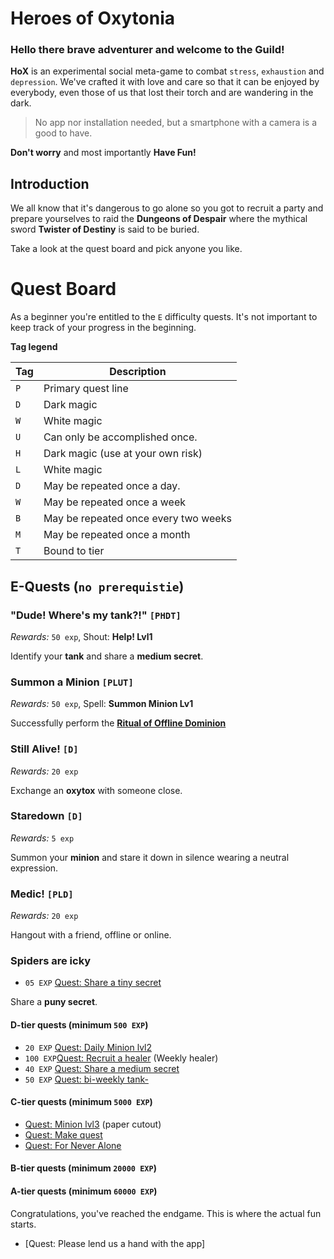 # Heroes of Oxytonia

### Hello there brave adventurer and welcome to the Guild!

**HoX** is an experimental social meta-game to combat
`stress`, `exhaustion` and `depression`.
We've crafted it with love and care so that it can be enjoyed by everybody,
even those of us that lost their torch and are wandering in the dark.

> No app nor installation needed, but a smartphone with a camera is a good to have.

**Don't worry** and most importantly **Have Fun!**

## Introduction

We all know that it's dangerous to go alone so you got to recruit
a party and prepare yourselves to raid the **Dungeons of Despair**
where the mythical sword **Twister of Destiny** is said to be buried.

Take a look at the quest board and pick anyone you like.

# Quest Board

As a beginner you're entitled to the `E` difficulty quests.
It's not important to keep track of your progress
in the beginning.

**Tag legend**

| Tag | Description                          |
|-----|--------------------------------------|
| `P` | Primary quest line                   |
| `D` | Dark magic                           |
| `W` | White magic                          |
| `U` | Can only be accomplished once.       |
| `H` | Dark magic (use at your own risk)    |
| `L` | White magic                          |
| `D` | May be repeated once a day.          |
| `W` | May be repeated once a week          |
| `B` | May be repeated once every two weeks |
| `M` | May be repeated once a month         |
| `T` | Bound to tier                        |

## E-Quests (`no prerequistie`)

### "Dude! Where's my tank?!" `[PHDT]`
_Rewards:_ `50 exp`, Shout: **Help! Lvl1**

Identify your **tank** and share a **medium secret**.

### Summon a Minion `[PLUT]`
_Rewards:_ `50 exp`, Spell: **Summon Minion Lv1**

Successfully perform the **[Ritual of Offline Dominion](./dominion.md)**

### Still Alive! `[D]`
_Rewards:_ `20 exp`

Exchange an **oxytox** with someone close.

### Staredown `[D]`
_Rewards:_ `5 exp`

Summon your **minion** and stare it down in silence
wearing a neutral expression.

### Medic! `[PLD]`
_Rewards:_ `20 exp`

Hangout with a friend, offline or online.

### Spiders are icky
- `05 EXP` [Quest: Share a tiny secret]()

Share a **puny secret**.

#### D-tier quests (minimum `500 EXP`)

- `20 EXP` [Quest: Daily Minion lvl2]()
- `100 EXP`[Quest: Recruit a healer]() (Weekly healer)
- `40 EXP` [Quest: Share a medium secret]()
- `50 EXP` [Quest: bi-weekly tank-]()

#### C-tier quests (minimum `5000 EXP`)
- [Quest: Minion lvl3]() (paper cutout)
- [Quest: Make quest]()
- [Quest: For Never Alone]() 

#### B-tier quests (minimum `20000 EXP`)
#### A-tier quests (minimum `60000 EXP`)

Congratulations, you've reached the endgame.
This is where the actual fun starts.

- [Quest: Please lend us a hand with the app]
